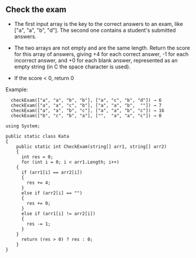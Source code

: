 ## Check the exam

- The first input array is the key to the correct answers to an exam, like ["a", "a", "b", "d"]. The second one contains a student's submitted answers.

- The two arrays are not empty and are the same length. Return the score for this array of answers, giving +4 for each correct answer, -1 for each incorrect answer, and +0 for each blank answer, represented as an empty string (in C the space character is used).

- If the score < 0, return 0

Example:

```CSharp
  checkExam(["a", "a", "b", "b"], ["a", "c", "b", "d"]) → 6
  checkExam(["a", "a", "c", "b"], ["a", "a", "b",  ""]) → 7
  checkExam(["a", "a", "b", "c"], ["a", "a", "b", "c"]) → 16
  checkExam(["b", "c", "b", "a"], ["",  "a", "a", "c"]) → 0
```

```CSharp
using System;

public static class Kata
{
    public static int CheckExam(string[] arr1, string[] arr2)
    {
      int res = 0;
      for (int i = 0; i < arr1.Length; i++)
    {
      if (arr1[i] == arr2[i])
      {
        res += 4;
      } 
      else if (arr2[i] == "")
      {
        res += 0;
      }
      else if (arr1[i] != arr2[i])
      { 
        res -= 1;
      }
    }
      return (res > 0) ? res : 0;
    }
}
```
